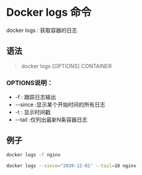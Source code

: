 # Docker logs 命令

docker logs : 获取容器的日志

## 语法

> docker logs [OPTIONS] CONTAINER

### OPTIONS说明：

- -f : 跟踪日志输出
- --since :显示某个开始时间的所有日志
- -t : 显示时间戳
- --tail :仅列出最新N条容器日志

## 例子

```sh 
docker logs -f nginx

docker logs --since="2020-12-01" --tail=10 nginx
```
